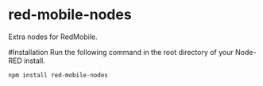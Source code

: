 # red-mobile-nodes
Extra nodes for RedMobile.

#Installation
Run the following command in the root directory of your Node-RED install.

```
npm install red-mobile-nodes
```
